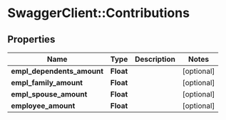 # SwaggerClient::Contributions

## Properties
Name | Type | Description | Notes
------------ | ------------- | ------------- | -------------
**empl_dependents_amount** | **Float** |  | [optional] 
**empl_family_amount** | **Float** |  | [optional] 
**empl_spouse_amount** | **Float** |  | [optional] 
**employee_amount** | **Float** |  | [optional] 


